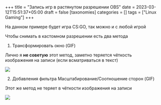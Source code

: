 +++
title = "Запись игр в растянутом разрешении OBS"
date = 2023-03-12T15:51:37+05:00
draft = false
[taxonomies]
categories = []
tags = ["Linux Gaming"]
+++

На данном примере будет игра CS:GO, так можно и с любой игрой

Чтобы снимать в кастомном разрешении есть два метода

1. Трансформировать окно (GIF)

Лично я **не советую** этот метод, заметно теряется чёткость изображения на записи (если всматриваться в текст)

![](/images/recording-4-by-3-stretched-obs/1-transform-window.gif)

2. Добавления фильтра Масштабирование/Соотношение сторон (GIF)

Этот же метод не теряет в чёткости изображения на записи

![](/images/recording-4-by-3-stretched-obs/2-add-scaling-filter.gif)
